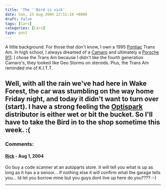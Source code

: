 ```yaml
---
title: 'The ''Bird is sick'
date: Sun, 15 Aug 2004 22:51:10 +0000
draft: false
tags: [Cars]
categories: [Cars]
type: post
---
```


A little background. For those that don't know, I own a 1995 [Pontiac](http://www.pontiac.com) Trans Am. In high school, I always dreamed of a [Camaro](http://www.chevrolet.com) and ultimately a [Porsche 911](http://content3.us.porsche.com/prod/911/911_main04.nsf/usaenglish/911). I chose the Trans Am because I didn't like the fourth generation Camaro's, they looked like Geo Storms on steroids. Plus, the Trans Am reminded me of K.I.T.T.

Well, with all the rain we've had here in Wake Forest, the car was stumbling on the way home Friday night, and today it didn't want to turn over (start). I have a strong feeling the [Optispark](http://www.google.com/search?hl=en&lr=&ie=UTF-8&q=f-body+optispark&btnG=Search) distributor is either wet or bit the bucket. So I'll have to take the Bird in to the shop sometime this week. :(
---
### Comments:
#### [Rick]( "") - <time datetime="2004-08-16 07:07:39">Aug 1, 2004</time>

Go buy a code scanner at an autoparts store. It will tell you what is up as long as it has a a sensor... If nothing else it will confirm what the garage tells you... Id let you borrow mine but you guys dont live up here do you???? :-)
<hr />
